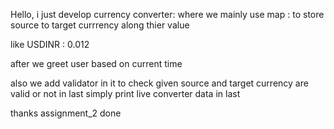 Hello,
i just develop currency converter:
where we mainly use map :
to store source to target currrency along thier value

like USDINR : 0.012

after we greet user based on current time

also we add validator in it to check given source and target currency are valid or not
in last simply print live converter data in last

thanks
assignment_2 done